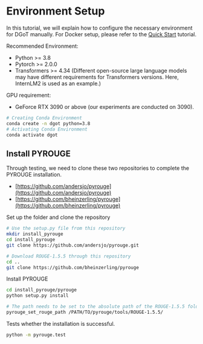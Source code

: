 # Environment Setup

In this tutorial, we will explain how to configure the necessary environment for DGoT manually. For Docker setup, please refer to the [Quick Start](https://github.com/JayceNing/DGoT?tab=readme-ov-file#quick-start) tutorial.

Recommended Environment:
* Python >= 3.8
* Pytorch >= 2.0.0
* Transformers >= 4.34 (Different open-source large language models may have different requirements for Transformers versions. Here, InternLM2 is used as an example.)

GPU requirement:
* GeForce RTX 3090 or above (our experiments are conducted on 3090).


```bash
# Creating Conda Environment
conda create -n dgot python=3.8
# Activating Conda Environment
conda activate dgot
```

## Install PYROUGE

Through testing, we need to clone these two repositories to complete the PYROUGE installation.

* [https://github.com/andersjo/pyrouge](https://github.com/andersjo/pyrouge)
* [https://github.com/bheinzerling/pyrouge](https://github.com/bheinzerling/pyrouge)


Set up the folder and clone the repository
```bash
# Use the setup.py file from this repository
mkdir install_pyrouge
cd install_pyrouge
git clone https://github.com/andersjo/pyrouge.git

# Download ROUGE-1.5.5 through this repository
cd ..
git clone https://github.com/bheinzerling/pyrouge
```

Install PYROUGE
```bash
cd install_pyrouge/pyrouge
python setup.py install

# The path needs to be set to the absolute path of the ROUGE-1.5.5 folder downloaded from the https://github.com/bheinzerling/pyrouge repository.
pyrouge_set_rouge_path /PATH/TO/pyrouge/tools/ROUGE-1.5.5/
```

Tests whether the installation is successful.
```bash
python -m pyrouge.test
```